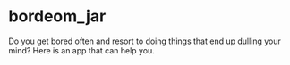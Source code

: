 # bordeom_jar
Do you get bored often and resort to doing things that end up dulling your mind?  Here is an app that can help you.
